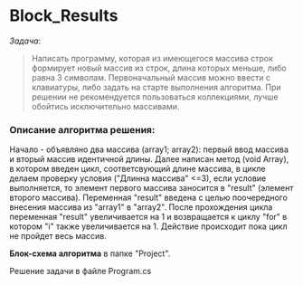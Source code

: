 # Block_Results

_Задача_: 
>Написать программу, которая из имеющегося массива строк формирует новый массив из строк, длина которых меньше, либо равна 3 символам. Первоначальный массив можно ввести с клавиатуры, либо задать на старте выполнения алгоритма. При решении не рекомендуется пользоваться коллекциями, лучше обойтись исключительно массивами.

### Описание алгоритма решения:
Начало - объявляно два массива (array1; array2): первый ввод массива и вторый массив идентичной длины. Далее написан метод (void Array), в котором введен цикл, соответсвующий длине массива, в цикле делаем проверку условия ("Длинна массива" <=3), если условие выполняется, то элемент первого массива заносится в "result" (элемент второго массива). Переменная "result" введена с целью поочередного внесения массива из "array1" в "array2". После прохождения цикла переменная "result" увеличивается на 1 и возвращается к циклу "for" в котором "i" также увеличивается на 1. Действие происходит пока цикл не пройдет весь массив.

**Блок-схема алгоритма** в папке "Project".

Решение задачи в файле Program.cs